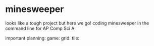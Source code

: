 # minesweeper
looks like a tough project but here we go!
coding minesweeper in the command line for AP Comp Sci A

important planning:
game:
grid:
tile:
                                                                                                                                                            